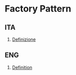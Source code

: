 # Factory Pattern

## ITA
1. [Definizione](docs/ita/01_definition.md)

## ENG
1. [Definition](docs/eng/01_definition.md)
